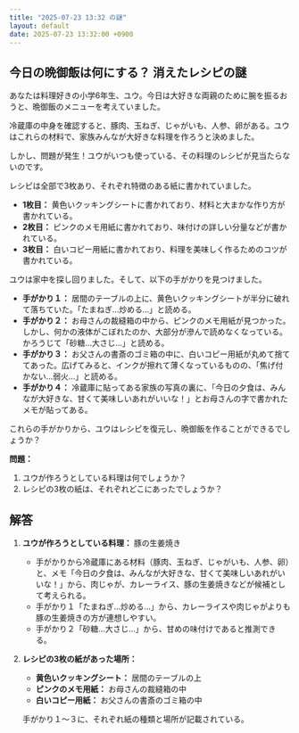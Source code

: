 ```yaml
---
title: "2025-07-23 13:32 の謎"
layout: default
date: 2025-07-23 13:32:00 +0900
---
```

## 今日の晩御飯は何にする？ 消えたレシピの謎

あなたは料理好きの小学6年生、ユウ。今日は大好きな両親のために腕を振るおうと、晩御飯のメニューを考えていました。

冷蔵庫の中身を確認すると、豚肉、玉ねぎ、じゃがいも、人参、卵がある。ユウはこれらの材料で、家族みんなが大好きな料理を作ろうと決めました。

しかし、問題が発生！ユウがいつも使っている、その料理のレシピが見当たらないのです。

レシピは全部で3枚あり、それぞれ特徴のある紙に書かれていました。

*   **1枚目：** 黄色いクッキングシートに書かれており、材料と大まかな作り方が書かれている。
*   **2枚目：** ピンクのメモ用紙に書かれており、味付けの詳しい分量などが書かれている。
*   **3枚目：** 白いコピー用紙に書かれており、料理を美味しく作るためのコツが書かれている。

ユウは家中を探し回りました。そして、以下の手がかりを見つけました。

*   **手がかり１：** 居間のテーブルの上に、黄色いクッキングシートが半分に破れて落ちていた。「たまねぎ…炒める…」と読める。
*   **手がかり２：** お母さんの裁縫箱の中から、ピンクのメモ用紙が見つかった。しかし、何かの液体がこぼれたのか、大部分が滲んで読めなくなっている。かろうじて「砂糖…大さじ…」と読める。
*   **手がかり３：** お父さんの書斎のゴミ箱の中に、白いコピー用紙が丸めて捨ててあった。広げてみると、インクが擦れて薄くなっているものの、「焦げ付かない…弱火…」と読める。
*   **手がかり４：** 冷蔵庫に貼ってある家族の写真の裏に、「今日の夕食は、みんなが大好きな、甘くて美味しいあれがいいな！」とお母さんの字で書かれたメモが貼ってある。

これらの手がかりから、ユウはレシピを復元し、晩御飯を作ることができるでしょうか？

**問題：**

1.  ユウが作ろうとしている料理は何でしょうか？
2.  レシピの3枚の紙は、それぞれどこにあったでしょうか？

## 解答

1.  **ユウが作ろうとしている料理：** 豚の生姜焼き

    *   手がかりから冷蔵庫にある材料（豚肉、玉ねぎ、じゃがいも、人参、卵）と、メモ「今日の夕食は、みんなが大好きな、甘くて美味しいあれがいいな！」から、肉じゃが、カレーライス、豚の生姜焼きなどが候補として考えられる。
    *   手がかり１「たまねぎ…炒める…」から、カレーライスや肉じゃがよりも豚の生姜焼きの方が連想しやすい。
    *   手がかり２「砂糖…大さじ…」から、甘めの味付けであると推測できる。
2.  **レシピの3枚の紙があった場所：**

    *   **黄色いクッキングシート：** 居間のテーブルの上
    *   **ピンクのメモ用紙：** お母さんの裁縫箱の中
    *   **白いコピー用紙：** お父さんの書斎のゴミ箱の中

    手がかり１〜３に、それぞれ紙の種類と場所が記載されている。
